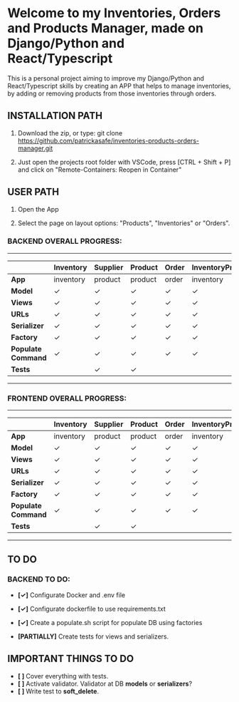 # Welcome to my **Inventories, Orders and Products Manager**, made on Django/Python and React/Typescript

This is a personal project aiming to improve my Django/Python and React/Typescript skills by creating an APP that helps to manage inventories, by adding or removing products from those inventories through orders.

## **INSTALLATION PATH**

1. Download the zip, or type: git clone https://github.com/patrickasafe/inventories-products-orders-manager.git

2. Just open the projects root folder with VSCode, press [CTRL + Shift + P] and click on "Remote-Containers: Reopen in Container"


## **USER PATH**

1. Open the App

2. Select the page on layout options: "Products", "Inventories" or "Orders".



### BACKEND OVERALL PROGRESS:
____________
|  | **Inventory** | **Supplier** | **Product** | **Order** | **InventoryProduct** | **OrderProduct** |
|---|---|---|---|---|---|---|
| **App** | inventory | product | product | order | inventory | order |
| **Model** | ✓ | ✓ | ✓ | ✓ | ✓ | ✓ |
| **Views** | ✓ | ✓ | ✓ | ✓ | ✓ | ✓ |
| **URLs** | ✓ | ✓ | ✓ | ✓ | ✓ | ✓ |
| **Serializer** | ✓ | ✓ | ✓ | ✓ | ✓ | ✓ |
| **Factory** | ✓ | ✓ | ✓ | ✓ | ✓ | ✓ |
| **Populate Command** | ✓ | ✓ | ✓ | ✓ | ✓ | ✓ |
| **Tests** |  | ✓ | ✓ |  |  |  |
____________
### FRONTEND OVERALL PROGRESS:
____________
|  | **Inventory** | **Supplier** | **Product** | **Order** | **InventoryProduct** | **OrderProduct** |
|---|---|---|---|---|---|---|
| **App** | inventory | product | product | order | inventory | order |
| **Model** | ✓ | ✓ | ✓ | ✓ | ✓ | ✓ |
| **Views** | ✓ | ✓ | ✓ | ✓ | ✓ | ✓ |
| **URLs** | ✓ | ✓ | ✓ | ✓ | ✓ | ✓ |
| **Serializer** | ✓ | ✓ | ✓ | ✓ | ✓ | ✓ |
| **Factory** | ✓ | ✓ | ✓ | ✓ | ✓ | ✓ |
| **Populate Command** | ✓ | ✓ | ✓ | ✓ | ✓ | ✓ |
| **Tests** |  | ✓ | ✓ |  |  |  |
____________
## **TO DO**

### BACKEND TO DO:

- **[✓]** Configurate Docker and .env file
- **[✓]** Configurate dockerfile to use requirements.txt
- **[✓]** Create a populate.sh script for populate DB using factories


- **[PARTIALLY]** Create tests for views and serializers.

## IMPORTANT THINGS TO DO

- **[ ]** Cover everything with tests.
- **[ ]** Activate validator. Validator at DB **models** or **serializers**?
- **[ ]** Write test to **soft_delete**.
